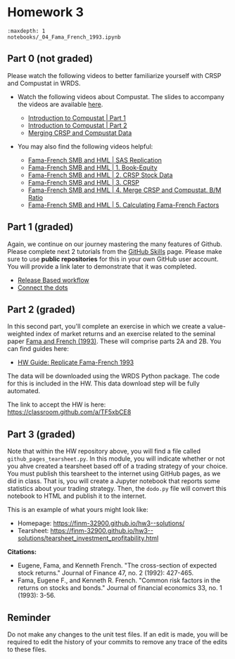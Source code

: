 # Homework 3

```{toctree}
:maxdepth: 1
notebooks/_04_Fama_French_1993.ipynb
```

## Part 0 (not graded)

Please watch the following videos to better familiarize yourself with CRSP and Compustat in WRDS.

 - Watch the following videos about Compustat. The slides to accompany the videos are available [here](https://wrds-www.wharton.upenn.edu/documents/1374/intro_comp_access_link.pptx).
   - [Introduction to Compustat | Part 1](https://vimeo.com/417303405)
   - [Introduction to Compustat | Part 2](https://vimeo.com/417302901)
   - [Merging CRSP and Compustat Data](https://vimeo.com/447503392)

 - You may also find the following videos helpful:
   - [Fama-French SMB and HML | SAS Replication](https://vimeo.com/447603278)
   - [Fama-French SMB and HML | 1. Book-Equity](https://vimeo.com/447631819)
   - [Fama-French SMB and HML | 2. CRSP Stock Data](https://vimeo.com/447635241)
   - [Fama-French SMB and HML | 3. CRSP](https://vimeo.com/447867614)
   - [Fama-French SMB and HML | 4. Merge CRSP and Compustat. B/M Ratio](https://vimeo.com/447871296)
   - [Fama-French SMB and HML | 5. Calculating Fama-French Factors](https://vimeo.com/447876324)

## Part 1 (graded)

Again, we continue on our journey mastering the many features of Github. Please complete next 2 tutorials from the [GitHub Skills](https://skills.github.com/) page. Please make sure to use **public repositories** for this in your own GitHub user account. You will provide a link later to demonstrate that it was completed.

- [Release Based workflow](https://github.com/skills/release-based-workflow)
- [Connect the dots](https://github.com/skills/connect-the-dots)

## Part 2 (graded)

In this second part, you'll complete an exercise in which we create a value-weighted
index of market returns and an exercise related to the seminal paper [Fama and French (1993)](https://www.jufinance.com/mag/fin534_16/Common_risk_factors_Fama_French_JFE1993.pdf). These will comprise parts 2A and 2B.
You can find guides here:

 - [HW Guide: Replicate Fama-French 1993](notebooks/_04_Fama_French_1993.ipynb)

The data will be downloaded using the WRDS Python package. The code for this is included in the HW. This data download step will be fully automated. 

The link to accept the HW is here: https://classroom.github.com/a/TF5xbCE8


## Part 3 (graded)

Note that within the HW repository above, you will find a file called `github_pages_tearsheet.py`. In this module, you will indicate whether or not you ahve created a tearsheet based off of a trading strategy of your choice. You must publish this tearsheet to the internet using GitHub pages, as we did in class.
That is, you will create a Jupyter notebook that reports some statistics about your trading strategy. Then, the `dodo.py` file will convert this notebook to HTML and publish it to the internet.

This is an example of what yours might look like:

 - Homepage: https://finm-32900.github.io/hw3--solutions/
 - Tearsheet: https://finm-32900.github.io/hw3--solutions/tearsheet_investment_profitability.html


**Citations:**

 - Eugene, Fama, and Kenneth French. "The cross-section of expected stock returns." Journal of Finance 47, no. 2 (1992): 427-465.
 - Fama, Eugene F., and Kenneth R. French. "Common risk factors in the returns on stocks and bonds." Journal of financial economics 33, no. 1 (1993): 3-56.

## Reminder

Do not make any changes to the unit test files. If an edit is made, you will be required to edit the history of your commits to remove any trace of the edits to these files.
